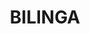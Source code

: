 ---
lastmod: '2025-04-06T06:05:21+00:00'
latitude: -28.168787
layout: suburb
longitude: 153.517333
postcode: '4225'
state: QLD
title: BILINGA
url: /qld/bilinga/
---